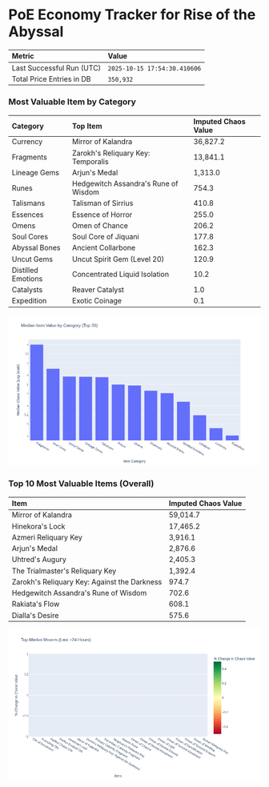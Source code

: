 # PoE Economy Tracker for Rise of the Abyssal

<!-- START_MAINTENANCE -->
| Metric | Value |
|:---|:---|
| Last Successful Run (UTC) | `2025-10-15 17:54:30.410606` |
| Total Price Entries in DB | `350,932` |

<!-- END_MAINTENANCE -->

<!-- START_DATAFRAME_DEBUG -->
<!-- END_DATAFRAME_DEBUG -->

<!-- START_CATEGORY_ANALYSIS -->
### Most Valuable Item by Category
| Category | Top Item | Imputed Chaos Value |
| :--- | :--- | :--- |
| Currency | Mirror of Kalandra | 36,827.2 |
| Fragments | Zarokh's Reliquary Key: Temporalis | 13,841.1 |
| Lineage Gems | Arjun's Medal | 1,313.0 |
| Runes | Hedgewitch Assandra's Rune of Wisdom | 754.3 |
| Talismans | Talisman of Sirrius | 410.8 |
| Essences | Essence of Horror | 255.0 |
| Omens | Omen of Chance | 206.2 |
| Soul Cores | Soul Core of Jiquani | 177.8 |
| Abyssal Bones | Ancient Collarbone | 162.3 |
| Uncut Gems | Uncut Spirit Gem (Level 20) | 120.9 |
| Distilled Emotions | Concentrated Liquid Isolation | 10.2 |
| Catalysts | Reaver Catalyst | 1.0 |
| Expedition | Exotic Coinage | 0.1 |


![Category Analysis Chart](charts/category_analysis.png)
<!-- END_ANALYSIS -->

<!-- START_ANALYSIS -->
### Top 10 Most Valuable Items (Overall)
| Item | Imputed Chaos Value |
| :--- | :--- |
| Mirror of Kalandra | 59,014.7 |
| Hinekora's Lock | 17,465.2 |
| Azmeri Reliquary Key | 3,916.1 |
| Arjun's Medal | 2,876.6 |
| Uhtred's Augury | 2,405.3 |
| The Trialmaster's Reliquary Key | 1,392.4 |
| Zarokh's Reliquary Key: Against the Darkness | 974.7 |
| Hedgewitch Assandra's Rune of Wisdom | 702.6 |
| Rakiata's Flow | 608.1 |
| Dialla's Desire | 575.6 |


![Market Movers Chart](charts/market_movers.png)
<!-- END_ANALYSIS -->
